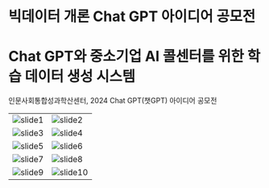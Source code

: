 # 빅데이터 개론 Chat GPT 아이디어 공모전
<h1>Chat GPT와 중소기업 AI 콜센터를 위한 학습 데이터 생성 시스템</h1>
<p>인문사회통합성과학산센터, 2024 Chat GPT(챗GPT) 아이디어 공모전</p>
<table>
  <tr>
    <td><img alt="slide1" src="https://github.com/Keddmon/GPT-based-Call-Center-AI-Training-Data-Generation-System/assets/124133378/afc42c36-c217-41f4-bb10-64ad3b098614" /></td>
    <td><img alt="slide2" src="https://github.com/Keddmon/GPT-based-Call-Center-AI-Training-Data-Generation-System/assets/124133378/56e7de51-e9b8-4601-8b86-22893385901d" /></td>
  </tr>
  <tr>
    <td><img alt="slide3" src="https://github.com/Keddmon/GPT-based-Call-Center-AI-Training-Data-Generation-System/assets/124133378/ee1684d8-dfcd-434f-9de1-b05a760d2be9" /></td>
    <td><img alt="slide4" src="https://github.com/Keddmon/GPT-based-Call-Center-AI-Training-Data-Generation-System/assets/124133378/cc766b30-9cc5-42b9-a420-6ab0f129bb96" /></td>
  </tr>
  <tr>
    <td><img alt="slide5" src="https://github.com/Keddmon/GPT-based-Call-Center-AI-Training-Data-Generation-System/assets/124133378/c609ddb1-a1e7-45b2-a532-fbab6bcb92da" /></td>
    <td><img alt="slide6" src="https://github.com/Keddmon/GPT-based-Call-Center-AI-Training-Data-Generation-System/assets/124133378/d9a85fa2-7aa3-4e92-8575-1cd5833c32b0" /></td>
  </tr>
  <tr>
    <td><img alt="slide7" src="https://github.com/Keddmon/GPT-based-Call-Center-AI-Training-Data-Generation-System/assets/124133378/31538aad-da9f-45e1-8ea0-756f7ef6e5e5" /></td>
    <td><img alt="slide8" src="https://github.com/Keddmon/GPT-based-Call-Center-AI-Training-Data-Generation-System/assets/124133378/2f8249d9-3a77-47c7-b217-459e4337b790" /></td>
  </tr>
  <tr>
    <td><img alt="slide9" src="https://github.com/Keddmon/GPT-based-Call-Center-AI-Training-Data-Generation-System/assets/124133378/58943142-e562-4a66-9d86-2f92baa80346" /></td>
    <td><img alt="slide10" src="https://github.com/Keddmon/GPT-based-Call-Center-AI-Training-Data-Generation-System/assets/124133378/cdc10245-015a-4a64-9cca-232bc3e509f8" /></td>
  </tr>
</table>
